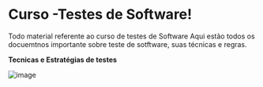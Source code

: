 # Curso -Testes de Software!
Todo material referente ao curso de testes de Software
Aqui estão todos os docuemtnos importante sobre teste de sotftware, suas técnicas e regras.

**Tecnicas e Estratégias de testes**

![image](https://github.com/user-attachments/assets/624a35e2-4d4e-4cd9-9ac5-48b007ff11ec)
